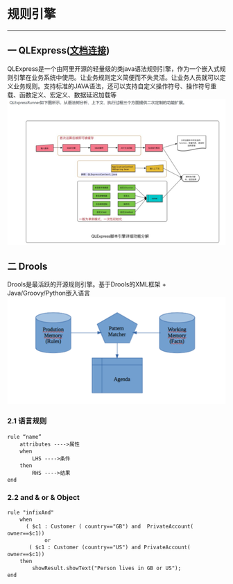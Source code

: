 # 规则引擎
---
## 一 QLExpress([文档连接](https://github.com/alibaba/QLExpress))
QLExpress是一个由阿里开源的轻量级的类java语法规则引擎，作为一个嵌入式规则引擎在业务系统中使用。让业务规则定义简便而不失灵活。让业务人员就可以定义业务规则。支持标准的JAVA语法，还可以支持自定义操作符号、操作符号重载、函数定义、宏定义、数据延迟加载等
![QLExpress](../../picture/rule/QLExpress.PNG)
## 二 Drools
Drools是最活跃的开源规则引擎。基于Drools的XML框架 + Java/Groovy/Python嵌入语言
![规则匹配](../../picture/rule/partternMatcher.PNG)
### 2.1 语言规则
    rule “name”
        attributes ---->属性
        when
            LHS ---->条件
        then
            RHS	---->结果
    end
### 2.2 and & or & Object
    rule "infixAnd"
        when
          ( $c1 : Customer ( country=="GB") and  PrivateAccount(  owner==$c1))
                or
           ( $c1 : Customer (country=="US") and PrivateAccount(  owner==$c1))
        then
            showResult.showText("Person lives in GB or US");
    end
  